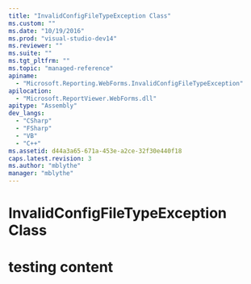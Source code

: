 ```yaml
---
title: "InvalidConfigFileTypeException Class"
ms.custom: ""
ms.date: "10/19/2016"
ms.prod: "visual-studio-dev14"
ms.reviewer: ""
ms.suite: ""
ms.tgt_pltfrm: ""
ms.topic: "managed-reference"
apiname: 
  - "Microsoft.Reporting.WebForms.InvalidConfigFileTypeException"
apilocation: 
  - "Microsoft.ReportViewer.WebForms.dll"
apitype: "Assembly"
dev_langs: 
  - "CSharp"
  - "FSharp"
  - "VB"
  - "C++"
ms.assetid: d44a3a65-671a-453e-a2ce-32f30e440f18
caps.latest.revision: 3
ms.author: "mblythe"
manager: "mblythe"
---
```

# InvalidConfigFileTypeException Class
# testing content